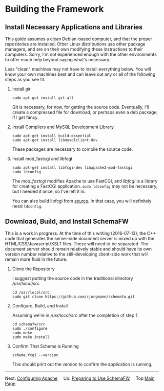 # Building the Framework

## Install Necessary Applications and Libraries

This guide assumes a clean Debian-based computer, and that the proper repositories
are installed.  Other Linux distributions use other package managers, and are on
their own modifying these instructions to their computers.  Sorry, I'm not 
experienced enough with the other environments to offer much help beyond saying
what's necessary.

Less "clean" machines may not have to install everything below.  You will know your
own machines best and can leave out any or all of the following steps as you see fit.

1. Install _git_
   
   ~~~
   sudo apt-get install git-all
   ~~~
   
   Git is necessary, for now, for getting the source code.  Eventually, I'll
   create a compressed file for download, or perhaps even a deb package, if I
   get fancy.

2. Install Compilers and MySQL Development Library
   
   ~~~
   sudo apt-get install build-essential
   sudo apt-get install libmysqlclient-dev
   ~~~

   These packages are necessary to compile the source code.
    
3. Install mod_fastcgi and libfcgi
   
   ~~~
   sudo apt-get install libfcgi-dev libapache2-mod-fastcgi
   sudo ldconfig
   ~~~
   
   The _mod_fastcgi_ modifies Apache to use FastCGI, and _libfcgi_ is a library
   for creating a FastCGI application.  `sudo ldconfig` may not be necessary, but
   I needed it once, so I've left it in.

   You can also build libfcgi from [source](https://github.com/FastCGI-Archives/FastCGI.com/blob/master/original_snapshot/fcgi-2.4.1-SNAP-0910052249.tar.gz?raw=true).
   In that case, you will definitely need `ldconfig`.
    
## Download, Build, and Install SchemaFW

This is a work in progress.  At the time of this writing (2016-07-13), the C++ code
that generates the server-side document server is mixed up with the
HTML/CSS/Javascript/XSLT files.  These will need to be separated.  The document
server should remain relatively stable and should have its own version number
relative to the still-developing client-side work that will remain more fluid
in the future.

1. Clone the Repository
   
   I suggest putting the source code in the traditional directory _/usr/local/src_.
   
   ~~~
   cd /usr/local/src
   sudo git clone https://github.com/cjungmann/schemafw.git
   ~~~

2. Configure, Build, and Install
   
   Assuming we're in _/usr/local/src_ after the completion of step 1:
   
   ~~~
   cd schemafw/src
   sudo ./configure
   sudo make
   sudo make install
   ~~~

3. Confirm That Schema is Running
   
   ~~~
   schema.fcgi --version
   ~~~

   This should print out the version to confirm the application is running.

--------------------------------------------------------------------------------   

Next: [Configuring Apache](ConfiguringApache.md)
&nbsp;
&nbsp;
Up: [Preparing to Use SchemaFW](PreparingToUseSchemaFW.md)
&nbsp;
&nbsp;
Top:[Main Page](UserGuide.md)

